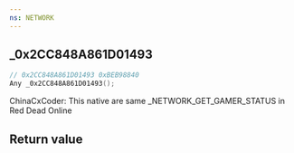 ```yaml
---
ns: NETWORK
---
```

## _0x2CC848A861D01493

```c
// 0x2CC848A861D01493 0xBEB98840
Any _0x2CC848A861D01493();
```

ChinaCxCoder: This native are same 	_NETWORK_GET_GAMER_STATUS in Red Dead Online

## Return value
